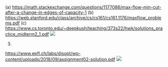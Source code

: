 (a)
https://math.stackexchange.com/questions/1177086/max-flow-min-cut-after-a-change-in-edges-of-capacity-1
(b)
https://web.stanford.edu/class/archive/cs/cs161/cs161.1176/maxflow_problems.pdf
(c)
https://www.cs.toronto.edu/~deepkush/teaching/373s22/hwk/solutions_practice_midterm2_1.pdf
![](https://i.imgur.com/9hcp4wo.png)

3.
https://www.epfl.ch/labs/disopt/wp-content/uploads/2018/09/assignment02-solution.pdf
![](https://i.imgur.com/wNiKbrr.png)
